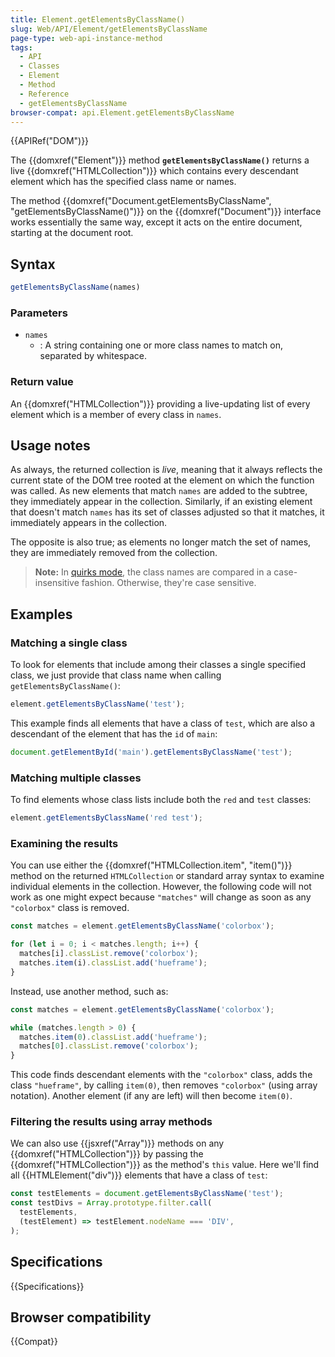 ```yaml
---
title: Element.getElementsByClassName()
slug: Web/API/Element/getElementsByClassName
page-type: web-api-instance-method
tags:
  - API
  - Classes
  - Element
  - Method
  - Reference
  - getElementsByClassName
browser-compat: api.Element.getElementsByClassName
---
```

{{APIRef("DOM")}}

The {{domxref("Element")}} method
**`getElementsByClassName()`** returns a live
{{domxref("HTMLCollection")}} which contains every descendant element which has the
specified class name or names.

The method {{domxref("Document.getElementsByClassName", "getElementsByClassName()")}}
on the {{domxref("Document")}} interface works essentially the same way, except it acts
on the entire document, starting at the document root.

## Syntax

```js
getElementsByClassName(names)
```

### Parameters

- `names`
  - : A string containing one or more class names to match on, separated
    by whitespace.

### Return value

An {{domxref("HTMLCollection")}} providing a live-updating list of every element which
is a member of every class in `names`.

## Usage notes

As always, the returned collection is _live_, meaning that it always reflects
the current state of the DOM tree rooted at the element on which the function was
called. As new elements that match `names` are added to the subtree, they
immediately appear in the collection. Similarly, if an existing element that doesn't
match `names` has its set of classes adjusted so that it matches, it
immediately appears in the collection.

The opposite is also true; as elements no longer match the set of names, they are
immediately removed from the collection.

> **Note:** In [quirks mode](/en-US/docs/Web/HTML/Quirks_Mode_and_Standards_Mode), the
> class names are compared in a case-insensitive fashion. Otherwise, they're case
> sensitive.

## Examples

### Matching a single class

To look for elements that include among their classes a single specified class, we just
provide that class name when calling `getElementsByClassName()`:

```js
element.getElementsByClassName('test');
```

This example finds all elements that have a class of `test`, which are also
a descendant of the element that has the `id` of `main`:

```js
document.getElementById('main').getElementsByClassName('test');
```

### Matching multiple classes

To find elements whose class lists include both the `red` and
`test` classes:

```js
element.getElementsByClassName('red test');
```

### Examining the results

You can use either the {{domxref("HTMLCollection.item", "item()")}} method on the
returned `HTMLCollection` or standard array syntax to examine individual
elements in the collection. However, the following code will not
work as one might expect because `"matches"` will change as
soon as any `"colorbox"` class is removed.

```js
const matches = element.getElementsByClassName('colorbox');

for (let i = 0; i < matches.length; i++) {
  matches[i].classList.remove('colorbox');
  matches.item(i).classList.add('hueframe');
}
```

Instead, use another method, such as:

```js
const matches = element.getElementsByClassName('colorbox');

while (matches.length > 0) {
  matches.item(0).classList.add('hueframe');
  matches[0].classList.remove('colorbox');
}
```

This code finds descendant elements with the `"colorbox"` class, adds the
class `"hueframe"`, by calling `item(0)`, then removes
`"colorbox"` (using array notation). Another element (if any are left) will
then become `item(0)`.

### Filtering the results using array methods

We can also use {{jsxref("Array")}} methods on any {{domxref("HTMLCollection")}} by passing the {{domxref("HTMLCollection")}} as the method's `this` value. Here we'll find all {{HTMLElement("div")}} elements that have a class of `test`:

```js
const testElements = document.getElementsByClassName('test');
const testDivs = Array.prototype.filter.call(
  testElements,
  (testElement) => testElement.nodeName === 'DIV',
);
```

## Specifications

{{Specifications}}

## Browser compatibility

{{Compat}}
